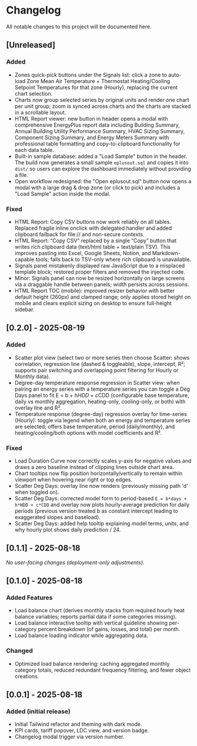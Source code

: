 <!-- markdownlint-disable MD024 -->
# Changelog

All notable changes to this project will be documented here.

## [Unreleased]

### Added

- Zones quick-pick buttons under the Signals list: click a zone to auto-load Zone Mean Air Temperature + Thermostat Heating/Cooling Setpoint Temperatures for that zone (Hourly), replacing the current chart selection.
- Charts now group selected series by original units and render one chart per unit group; zoom is synced across charts and the charts are stacked in a scrollable layout.
- HTML Report viewer: new button in header opens a modal with comprehensive EnergyPlus report data including Building Summary, Annual Building Utility Performance Summary, HVAC Sizing Summary, Component Sizing Summary, and Energy Meters Summary with professional table formatting and copy-to-clipboard functionality for each data table.
- Built-in sample database: added a "Load Sample" button in the header. The build now generates a small sample `eplusout.sql` and copies it into `dist/` so users can explore the dashboard immediately without providing a file.
- Open workflow redesigned: the "Open eplusout.sql" button now opens a modal with a large drag & drop zone (or click to pick) and includes a "Load Sample" action inside the modal.

### Fixed

- HTML Report: Copy CSV buttons now work reliably on all tables. Replaced fragile inline onclick with delegated handler and added clipboard fallback for file:// and non-secure contexts.
- HTML Report: “Copy CSV” replaced by a single “Copy” button that writes rich clipboard data (text/html table + text/plain TSV). This improves pasting into Excel, Google Sheets, Notion, and Markdown-capable tools; falls back to TSV-only where rich clipboard is unavailable.
- Signals panel mistakenly displayed raw JavaScript due to a misplaced template block; restored proper filters and removed the injected code.
- Minor: Signals panel can now be resized horizontally on large screens via a draggable handle between panels; width persists across sessions.
- HTML Report TOC (mobile): improved resizer behavior with better default height (260px) and clamped range; only applies stored height on mobile and clears explicit sizing on desktop to ensure full-height sidebar.

## [0.2.0] - 2025-08-19

### Added

- Scatter plot view (select two or more series then choose Scatter: shows correlation, regression line (dashed & toggleable), slope, intercept, R²; supports pair switching and overlapping point filtering for Hourly or Monthly data).
- Degree-day temperature response regression in Scatter view: when pairing an energy series with a temperature series you can toggle a Deg Days panel to fit E = b + h*HDD + c*CDD (configurable base temperature, daily vs monthly aggregation, heating-only, cooling-only, or both) with overlay line and R².
- Temperature response (degree-day) regression overlay for time-series (Hourly): toggle via legend when both an energy and temperature series are selected; offers base temperature, period (daily/monthly), and heating/cooling/both options with model coefficients and R².

### Fixed

- Load Duration Curve now correctly scales y-axis for negative values and draws a zero baseline instead of clipping lines outside chart area.
- Chart tooltips now flip position horizontally/vertically to remain within viewport when hovering near right or top edges.
- Scatter Deg Days: overlay line now renders (previously missing path 'd' when toggled on).
- Scatter Deg Days: corrected model form to period-based `E = b*days + h*HDD + c*CDD` and overlay now plots hourly-average prediction for daily periods (previous version treated b as constant intercept leading to exaggerated slopes and baseload).
- Scatter Deg Days: added help tooltip explaining model terms, units, and why hourly plot shows daily prediction / 24.

## [0.1.1] - 2025-08-18

*No user-facing changes (deployment-only adjustments).*

## [0.1.0] - 2025-08-18

### Added Features

- Load balance chart (derives monthly stacks from required hourly heat balance variables; reports partial data if some categories missing).
- Load balance interactive tooltip with vertical guideline showing per-category percent breakdown (of gains, losses, and total) per month.
- Load balance loading indicator while aggregating data.

### Changed

- Optimized load balance rendering: caching aggregated monthly category totals, reduced redundant frequency filtering, and fewer object creations.

## [0.0.1] - 2025-08-18

### Added (initial release)

- Initial Tailwind refactor and theming with dark mode.
- KPI cards, tariff popover, LDC view, and version badge.
- Changelog modal trigger via version number.

